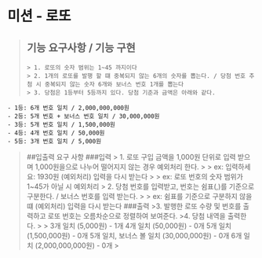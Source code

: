 # 미션 - 로또
 >## 기능 요구사항 / 기능 구현
 >     > 1. 로또의 숫자 범위는 1~45 까지이다
 >     > 2. 1개의 로또를 발행 할 떄 중복되지 않는 6개의 숫자를 뽑는다. / 당첨 번호 추첨 시 중복되지 않는 숫자 6개와 보너스 번호 1개를 뽑는다
 >     > 3. 당첨은 1등부터 5등까지 있다. 당첨 기준과 금액은 아래와 같다.
    - 1등: 6개 번호 일치 / 2,000,000,000원
    - 2등: 5개 번호 + 보너스 번호 일치 / 30,000,000원
    - 3등: 5개 번호 일치 / 1,500,000원
    - 4등: 4개 번호 일치 / 50,000원
    - 5등: 3개 번호 일치 / 5,000원

>##입출력 요구 사항
>###입력
>      > 1. 로또 구입 금액을 1,000원 단위로 입력 받으며 1,000원을으로 나누어 떨어지지 않는 경우 예외처리 한다.
>      >         > ex: 입력하세요: 1930원 (예외처리) 입력을 다시 받는다
>      >         > ex: 로또  번호의 숫자 범위가 1~45가 아닐 시 예외처리
>      > 2. 당첨 번호를 입력받고, 번호는 쉼표(,)를 기준으로 구분한다. / 보너스 번호를 입력 받는다.
>      >         > ex: 쉼표를 기준으로 구분하지 않을떄 (예외처리) 입력을 다시 받는다
>###출력
>      >3. 발행한 로또 수량 및 번호를 출력하고 로또 번호는 오름차순으로 정렬하여 보여준다.
>      >4. 당첨 내역을 출력한다. 
>      >         >  3개 일치 (5,000원) - 1개
4개 일치 (50,000원) - 0개
5개 일치 (1,500,000원) - 0개
5개 일치, 보너스 볼 일치 (30,000,000원) - 0개
6개 일치 (2,000,000,000원) - 0개
>      > 
